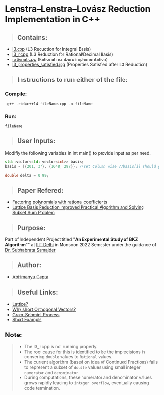 # Lenstra–Lenstra–Lovász Reduction Implementation in C++

> ## Contains:
- [l3.cpp](l3.cpp "Code File") (L3 Reduction for Integral Basis)
- [l3_r.cpp](l3_r.cpp "Code File") (L3 Reduction for Rational/Decimal Basis)
- [rational.cpp](rational.cpp "Code File") (Rational numbers implementation)
- [l3_properties_satisfied.jpg](l3_properties_satisfied.jpg "IMG File") (Properties Satisfied after L3 Reduction)

> ## Instructions to run either of the file:
### Compile:
``` g++ -std=c++14 fileName.cpp -o fileName```
### Run:
``` fileName ```

> ## User Inputs:
Modifiy the following variables in int main() to provide input as per need.

```c++
std::vector<std::vector<int>> basis;
basis = {{201, 37}, {1648, 297}}; //set Column wise //basis[i] should give the i-th column

double delta = 0.99;
```

> ## Paper Refered:
- [Factoring polynomials with rational coefficients](https://link.springer.com/article/10.1007/BF01457454 "Paper Reference")
- [Lattice Basis Reduction Improved Practical Algorithm and Solving Subset Sum Problem](https://link.springer.com/article/10.1007/BF01581144 "Paper Reference")

> ## Purpose:
Part of Independent Project titled "**An Experimental Study of BKZ Algorithm**""
at [IIIT Delhi](https://www.iiitd.ac.in/)
in Monsoon 2022 Semester
under the guidance of [Dr. Subhabrata Samajder](https://www.iiitd.ac.in/subhabrata "Profile")

> ## Author:
- [Abhimanyu Gupta](https://github.com/0deadLock0 "GitHub Profile")

> ## Useful Links:
- [Lattice?](https://en.wikipedia.org/wiki/Lattice_(group) "Wikpedia Article")
- [Why short Orthogonal Vectors?](https://www.esat.kuleuven.be/cosic/blog/lattice-reduction/ "Blog Post")
- [Gram-Schmidt Process](https://en.wikipedia.org/wiki/Gram%E2%80%93Schmidt_process "Wikpedia Article")
- [Short Example](https://www.youtube.com/watch?v=XEMEiBcwSKc "Youtube Video")

## Note:
> - The l3_r.cpp is not running properly.
> - The root cause for this is identified to be the imprecisions in convering `double` values to `Rational` values.
> - The current algorithm (based on idea of Continued Fractions) fails to represent a subset of `double` values using small integer `numerator` and `denominator`.
> - During computations, these numerator and denominator values grows rapidly leading to `integer overflow`, eventually causing code termination.
